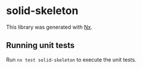 # solid-skeleton

This library was generated with [Nx](https://nx.dev).

## Running unit tests

Run `nx test solid-skeleton` to execute the unit tests.
